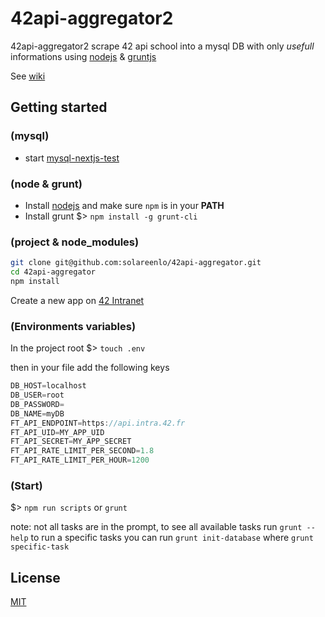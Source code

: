 # 42api-aggregator2
42api-aggregator2 scrape 42 api school into a mysql DB with only *usefull* informations using [nodejs](https://nodejs.org/en/docs/) & [gruntjs](https://gruntjs.com/)

See [wiki](https://github.com/solareenlo/42api-aggregator/wiki)

## Getting started
### (mysql)
- start [mysql-nextjs-test](https://github.com/solareenlo/mysql-nextjs-test)

### (node & grunt)
- Install [nodejs](https://nodejs.org/) and make sure `npm` is in your **PATH**
- Install grunt $> `npm install -g grunt-cli`

### (project & node_modules)
```sh
git clone git@github.com:solareenlo/42api-aggregator.git
cd 42api-aggregator
npm install
```

Create a new app on [42 Intranet](https://profile.intra.42.fr/oauth/applications)

### (Environments variables)
In the project root $> `touch .env`

then in your file add the following keys
```gradle
DB_HOST=localhost
DB_USER=root
DB_PASSWORD=
DB_NAME=myDB
FT_API_ENDPOINT=https://api.intra.42.fr
FT_API_UID=MY_APP_UID
FT_API_SECRET=MY_APP_SECRET
FT_API_RATE_LIMIT_PER_SECOND=1.8
FT_API_RATE_LIMIT_PER_HOUR=1200
```

### (Start)
$> `npm run scripts` or `grunt`

note: not all tasks are in the prompt, to see all available tasks run `grunt --help`
to run a specific tasks you can run `grunt init-database` where `grunt specific-task`

## License
[MIT](LICENSE.md)
